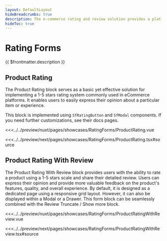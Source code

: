 ```yaml
---
layout: DefaultLayout
hideBreadcrumbs: true
description: The e-commerce rating and review solution provides a platform for users to rate their e-commerce experiences. Users can assign ratings based on their satisfaction, product quality, delivery experience, and other relevant factors. These ratings offer valuable quantitative information that helps other potential buyers gauge the overall reputation and quality of products and services offered on the platform.
hideToc: true
---
```

# Rating Forms

{{ $frontmatter.description }}

## Product Rating

The Product Rating block serves as a basic yet effective solution for implementing a 1-5 stars rating system commonly used in eCommerce platforms. It enables users to easily express their opinion about a particular item or experience.

This block is implemented using `SfRatingButton` and `SfModal` components. If you need further customizations, see their docs pages.

<Showcase showcase-name="RatingForms/ProductRating" style="min-height: 600px">

<!-- vue -->
<<<../../preview/nuxt/pages/showcases/RatingForms/ProductRating.vue
<!-- end vue -->
<!-- react -->
<<<../../preview/next/pages/showcases/RatingForms/ProductRating.tsx#source
<!-- end react -->

</Showcase>

## Product Rating With Review

The Product Rating With Review block provides users with the ability to rate a product using a 1-5 stars scale and share their detailed review. Users can express their opinion and provide more valuable feedback on the product's features, quality, and overall experience. By default, it is designed as a dedicated page using a responsive grid layout. However, it can also be displayed within a Modal or a Drawer. This form block can be seamlessly combined with the Review Truncate / Show more block.

<Showcase showcase-name="RatingForms/ProductRatingWithReview" style="min-height: 600px">

<!-- vue -->
<<<../../preview/nuxt/pages/showcases/RatingForms/ProductRatingWithReview.vue
<!-- end vue -->
<!-- react -->
<<<../../preview/next/pages/showcases/RatingForms/ProductRatingWithReview.tsx#source
<!-- end react -->

</Showcase>
